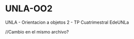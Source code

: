 # UNLA-OO2
UNLA - Orientacion a objetos 2 - TP Cuatrimestral EdeUNLa



//Cambio en el mismo archivo?
